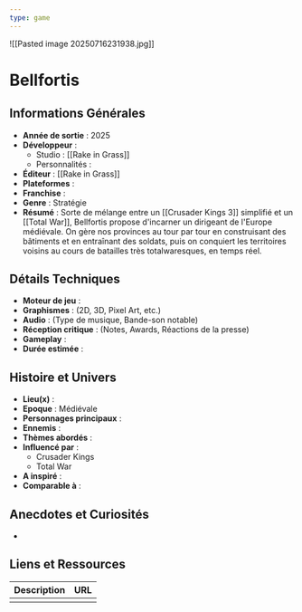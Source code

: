 ```yaml
---
type: game
---
```

![[Pasted image 20250716231938.jpg]]
# Bellfortis

## Informations Générales

- **Année de sortie** : 2025
- **Développeur** : 
	- Studio : [[Rake in Grass]]
	- Personnalités : 
- **Éditeur** : [[Rake in Grass]]
- **Plateformes** : 
- **Franchise** : 
- **Genre** : Stratégie
- **Résumé** : Sorte de mélange entre un [[Crusader Kings 3]] simplifié et un [[Total War]], Bellfortis propose d'incarner un dirigeant de l'Europe médiévale. On gère nos provinces au tour par tour en construisant des bâtiments et en entraînant des soldats, puis on conquiert les territoires voisins au cours de batailles très totalwaresques, en temps réel.

## Détails Techniques
- **Moteur de jeu** : 
- **Graphismes** : (2D, 3D, Pixel Art, etc.)
- **Audio** : (Type de musique, Bande-son notable)
- **Réception critique** : (Notes, Awards, Réactions de la presse)
- **Gameplay** :
- **Durée estimée** : 

## Histoire et Univers
- **Lieu(x)** : 
- **Epoque** : Médiévale
- **Personnages principaux** : 
- **Ennemis** :
- **Thèmes abordés** : 
- **Influencé par** : 
	- Crusader Kings
	- Total War
- **A inspiré** : 
- **Comparable à** :
## Anecdotes et Curiosités
- 
## Liens et Ressources

| Description | URL |
| ----------- | --- |
|             |     |
